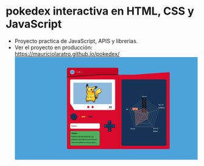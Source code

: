 # pokedex interactiva en HTML, CSS y JavaScript
- Proyecto practica de JavaScript, APIS y librerias.
- Ver el proyecto en producción: https://mauriciolaratro.github.io/pokedex/
<a url="https://mauriciolaratro.github.io/pokedex/"> <img src="https://github.com/LeonidasEsteban/taller-pokedex/raw/main/design/Pokedex.jpg"> </a>
